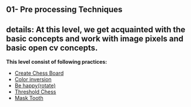 ## 01- Pre processing Techniques
**details:**
At this level, we get acquainted with the basic concepts and work with image pixels and basic open cv concepts.
---
**This level consist of following practices:**
- [Create Chess Board](https://github.com/hoseindamavandi/Image-Processing/tree/main/01-%20Pre%20processing%20Techniques/Create%20Chess%20Board)
- [Color inversion](https://github.com/hoseindamavandi/Image-Processing/tree/main/01-%20Pre%20processing%20Techniques/Color%20inversion)
- [Be happy(rotate)](https://github.com/hoseindamavandi/Image-Processing/tree/main/01-%20Pre%20processing%20Techniques/be%20happy(rotate))
- [Threshold Chess](https://github.com/hoseindamavandi/Image-Processing/tree/main/01-%20Pre%20processing%20Techniques/threshold%20chess)
- [Mask Tooth](https://github.com/hoseindamavandi/Image-Processing/tree/main/01-%20Pre%20processing%20Techniques/Mask%20Tooth)